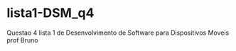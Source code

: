 # lista1-DSM_q4
Questao 4 lista 1 de Desenvolvimento de Software para Dispositivos Moveis prof Bruno
